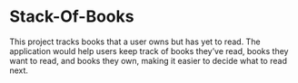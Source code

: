 # Stack-Of-Books
This project tracks books that a user owns but has yet to read. The application would help users keep track of books they’ve read, books they want to read, and books they own, making it easier to decide what to read next.
